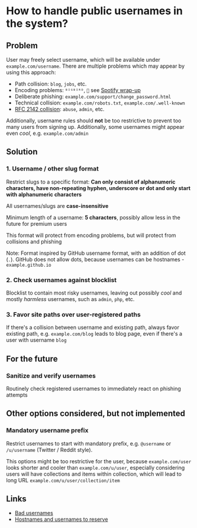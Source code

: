 # How to handle public usernames in the system?

## Problem

User may freely select username, which will be available under `example.com/username`. There are multiple problems which may appear by using this approach:

- Path collision: `blog`, `jobs`, etc.
- Encoding problems: `ᴮᴵᴳᴮᴵᴿᴰ`, `🥸` see [Spotify wrap-up]('https://labs.spotify.com/2013/06/18/creative-usernames/')
- Deliberate phishing: `example.com/support/change_password.html`
- Technical collision: `example.com/robots.txt`, `example.com/.well-known`
- [RFC 2142 collision]('https://www.ietf.org/rfc/rfc2142.txt'): `abuse`, `admin`, etc.

Additionally, username rules should **not** be too restrictive to prevent too many users from signing up. Additionally, some usernames might appear even _cool_, e.g. `example.com/admin`

## Solution

### 1. Username / other slug format

Restrict slugs to a specific format:
**Can only consist of alphanumeric characters, have non-repeating hyphen, underscore or dot and only start with alphanumeric characters**

All usernames/slugs are **case-insensitive**

Minimum length of a username: **5 characters**, possibly allow less in the future for premium users

This format will protect from encoding problems, but will protect from collisions and phishing

Note: Format inspired by GitHub username format, with an addition of dot (`.`). GitHub does not allow dots, because usernames can be hostnames - `example.github.io`

### 2. Check usernames against blocklist

Blocklist to contain most risky usernames, leaving out possibly _cool_ and mostly _harmless_ usernames, such as `admin`, `php`, etc.

### 3. Favor site paths over user-registered paths

If there's a collision between username and existing path, always favor existing path, e.g. `example.com/blog` leads to blog page, even if there's a user with username `blog`

## For the future

### Sanitize and verify usernames

Routinely check registered usernames to immediately react on phishing attempts

## Other options considered, but not implemented

### Mandatory username prefix

Restrict usernames to start with mandatory prefix, e.g. `@username` or `/u/username` (Twitter / Reddit style).

This options might be too restrictive for the user, because `example.com/user` looks shorter and cooler than `example.com/u/user`, especially considering users will have collections and items within collection, which will lead to long URL `example.com/u/user/collection/item`

## Links

- [Bad usernames]('https://github.com/flurdy/bad_usernames')
- [Hostnames and usernames to reserve]('https://ldpreload.com/blog/names-to-reserve')

